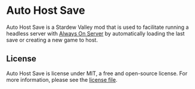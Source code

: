 # Auto Host Save
Auto Host Save is a Stardew Valley mod that is used to facilitate running a headless server with [Always On Server](https://github.com/funny-snek/Always-On-Server-for-Multiplayer) by automatically loading the last save or creating a new game to host.

## License

Auto Host Save is license under MIT, a free and open-source license. For more information, please see the
[license file](LICENSE.txt).